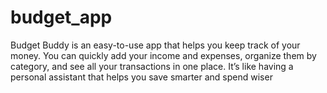 # budget_app
Budget Buddy is an easy-to-use app that helps you keep track of your money. You can quickly add your income and expenses, organize them by category, and see all your transactions in one place. It’s like having a personal assistant that helps you save smarter and spend wiser
